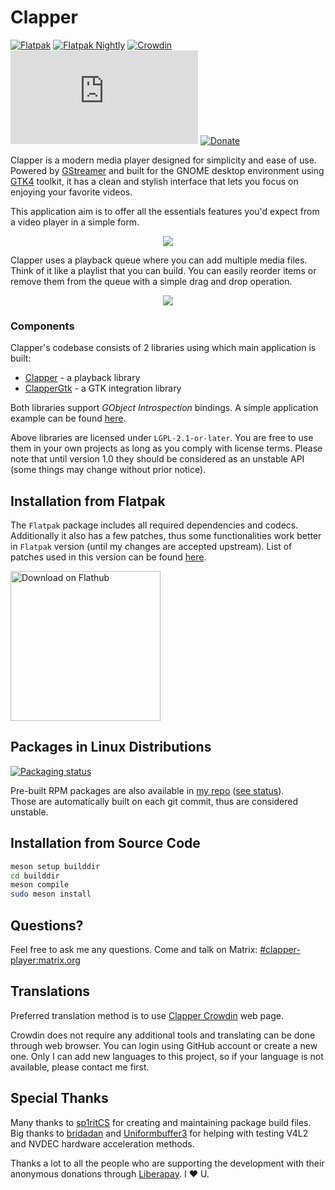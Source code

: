 # Clapper
[![Flatpak](https://github.com/Rafostar/clapper/actions/workflows/flatpak.yml/badge.svg?event=push)](https://github.com/Rafostar/clapper/actions/workflows/flatpak.yml)
[![Flatpak Nightly](https://github.com/Rafostar/clapper/actions/workflows/flatpak-nightly.yml/badge.svg?event=schedule)](https://github.com/Rafostar/clapper/actions/workflows/flatpak-nightly.yml)
[![Crowdin](https://badges.crowdin.net/clapper/localized.svg)](https://crowdin.com/project/clapper)
[![Matrix](https://img.shields.io/matrix/clapper-player:matrix.org?label=matrix)](https://matrix.to/#/#clapper-player:matrix.org)
[![Donate](https://img.shields.io/liberapay/receives/Clapper.svg?logo=liberapay)](https://liberapay.com/Clapper)

Clapper is a modern media player designed for simplicity and ease of use. Powered by [GStreamer](https://gstreamer.freedesktop.org/) and built for the GNOME
desktop environment using [GTK4](https://www.gtk.org/) toolkit, it has a clean and stylish interface that lets you focus on enjoying your favorite videos.

This application aim is to offer all the essentials features you'd expect from a video player in a simple form.

<p align="center">
  <img src="https://raw.githubusercontent.com/wiki/Rafostar/clapper/media/screenshot_01.png">
</p>

Clapper uses a playback queue where you can add multiple media files. Think of it like a playlist that you can build.
You can easily reorder items or remove them from the queue with a simple drag and drop operation.

<p align="center">
  <img src="https://raw.githubusercontent.com/wiki/Rafostar/clapper/media/screenshot_03.png">
</p>

### Components
Clapper's codebase consists of 2 libraries using which main application is built:
* [Clapper](https://rafostar.github.io/clapper/doc/clapper/) - a playback library
* [ClapperGtk](https://rafostar.github.io/clapper/doc/clapper-gtk/) - a GTK integration library

Both libraries support *GObject Introspection* bindings. A simple application example can be found [here](https://github.com/Rafostar/clapper-vala-test).

Above libraries are licensed under `LGPL-2.1-or-later`. You are free to use them in your own projects as long as you comply with license terms.
Please note that until version 1.0 they should be considered as an unstable API (some things may change without prior notice).

## Installation from Flatpak
The `Flatpak` package includes all required dependencies and codecs.
Additionally it also has a few patches, thus some functionalities work better in `Flatpak` version (until my changes are accepted upstream).
List of patches used in this version can be found [here](https://github.com/Rafostar/clapper/issues/35).

<a href='https://flathub.org/apps/details/com.github.rafostar.Clapper'>
  <img width='240' alt='Download on Flathub' src='https://flathub.org/assets/badges/flathub-badge-en.png'/>
</a>

## Packages in Linux Distributions
[![Packaging status](https://repology.org/badge/vertical-allrepos/clapper.svg)](https://repology.org/project/clapper/versions)

Pre-built RPM packages are also available in [my repo](https://software.opensuse.org//download.html?project=home%3ARafostar&package=clapper) ([see status](https://build.opensuse.org/package/show/home:Rafostar/clapper)).<br>
Those are automatically built on each git commit, thus are considered unstable.

## Installation from Source Code
```sh
meson setup builddir
cd builddir
meson compile
sudo meson install
```

## Questions?
Feel free to ask me any questions. Come and talk on Matrix: [#clapper-player:matrix.org](https://matrix.to/#/#clapper-player:matrix.org)

## Translations
Preferred translation method is to use [Clapper Crowdin](https://crowdin.com/project/clapper) web page.

Crowdin does not require any additional tools and translating can be done through web browser.
You can login using GitHub account or create a new one. Only I can add new languages to this project,
so if your language is not available, please contact me first.

## Special Thanks
Many thanks to [sp1ritCS](https://github.com/sp1ritCS) for creating and maintaining package build files.
Big thanks to [bridadan](https://github.com/bridadan) and [Uniformbuffer3](https://github.com/Uniformbuffer3) for helping
with testing V4L2 and NVDEC hardware acceleration methods.

Thanks a lot to all the people who are supporting the development with their anonymous donations through [Liberapay](https://liberapay.com/Clapper/). I :heart: U.
